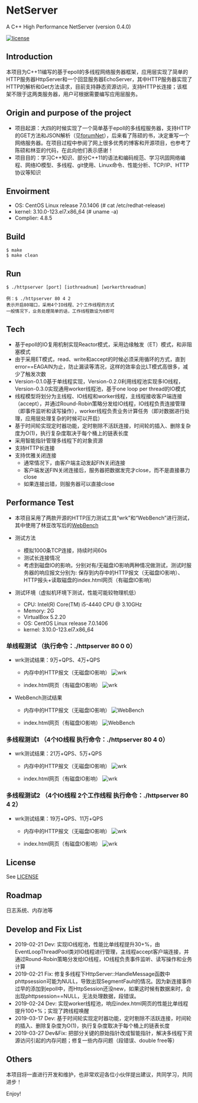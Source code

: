 # NetServer

A C++ High Performance NetServer (version 0.4.0)

[![license](https://img.shields.io/github/license/mashape/apistatus.svg)](https://opensource.org/licenses/MIT)

## Introduction  

本项目为C++11编写的基于epoll的多线程网络服务器框架，应用层实现了简单的HTTP服务器HttpServer和一个回显服务器EchoServer，其中HTTP服务器实现了HTTP的解析和Get方法请求，目前支持静态资源访问，支持HTTP长连接；该框架不限于这两类服务器，用户可根据需要编写应用层服务。

## Origin and purpose of the project
* 项目起源：大四的时候实现了一个简单基于epoll的多线程服务器，支持HTTP的GET方法和JSON解析（见[forumNet](https://github.com/chenshuaihao/forumNet/tree/master/forumNet)），后来看了陈硕的书，决定重写一个网络服务器。在项目过程中参阅了网上很多优秀的博客和开源项目，也参考了陈硕和林亚的代码，在此向他们表示感谢！
* 项目目的：学习C++知识、部分C++11的语法和编码规范、学习巩固网络编程、网络IO模型、多线程、git使用、Linux命令、性能分析、TCP/IP、HTTP协议等知识

## Envoirment  
* OS: CentOS Linux release 7.0.1406 (# cat /etc/redhat-release)
* kernel: 3.10.0-123.el7.x86_64 (# uname -a)
* Complier: 4.8.5

## Build

	$ make
	$ make clean

## Run
	$ ./httpserver [port] [iothreadnum] [workerthreadnum]
	
	例：$ ./httpserver 80 4 2
	表示开启80端口，采用4个IO线程、2个工作线程的方式 
	一般情况下，业务处理简单的话，工作线程数设为0即可
    
## Tech
 * 基于epoll的IO复用机制实现Reactor模式，采用边缘触发（ET）模式，和非阻塞模式
 * 由于采用ET模式，read、write和accept的时候必须采用循环的方式，直到error==EAGAIN为止，防止漏读等清况，这样的效率会比LT模式高很多，减少了触发次数
 * Version-0.1.0基于单线程实现，Version-0.2.0利用线程池实现多IO线程，Version-0.3.0实现通用worker线程池，基于one loop per thread的IO模式
 * 线程模型将划分为主线程、IO线程和worker线程，主线程接收客户端连接（accept），并通过Round-Robin策略分发给IO线程，IO线程负责连接管理（即事件监听和读写操作），worker线程负责业务计算任务（即对数据进行处理，应用层处理复杂的时候可以开启）
 * 基于时间轮实现定时器功能，定时剔除不活跃连接，时间轮的插入、删除复杂度为O(1)，执行复杂度取决于每个桶上的链表长度
 * 采用智能指针管理多线程下的对象资源
 * 支持HTTP长连接
 * 支持优雅关闭连接
   * 通常情况下，由客户端主动发起FIN关闭连接
   * 客户端发送FIN关闭连接后，服务器把数据发完才close，而不是直接暴力close
   * 如果连接出错，则服务器可以直接close


## Performance Test
 * 本项目采用了两款开源的HTTP压力测试工具“wrk”和“WebBench”进行测试，其中使用了林亚改写后的[WebBench](https://github.com/linyacool/WebBench)
 * 测试方法
   * 模拟1000条TCP连接，持续时间60s
   * 测试长连接情况
   * 考虑到磁盘IO的影响，分别对有/无磁盘IO影响两种情况做测试，测试时服务器的响应报文分别为:
     保存到内存中的HTTP报文（无磁盘IO影响）、HTTP报头+读取磁盘的index.html网页（有磁盘IO影响）
  

 * 测试环境（虚拟机环境下测试，性能可能较物理机低）
   * CPU: Intel(R) Core(TM) i5-4440 CPU @ 3.10GHz
   * Memory: 2G
   * VirtualBox 5.2.20
   * OS: CentOS Linux release 7.0.1406
   * kernel: 3.10.0-123.el7.x86_64
  
### 单线程测试 （执行命令：./httpserver 80 0 0）
* wrk测试结果：9万+QPS、4万+QPS
  * 内存中的HTTP报文（无磁盘IO影响）
 ![wrk](https://github.com/chenshuaihao/NetServer/blob/master/docs/images/wrk_hello.png)

  * index.html网页（有磁盘IO影响）
 ![wrk](https://github.com/chenshuaihao/NetServer/blob/master/docs/images/wrk_html.png)

* WebBench测试结果
  * 内存中的HTTP报文（无磁盘IO影响）
 ![WebBench](https://github.com/chenshuaihao/NetServer/blob/master/docs/images/WebBench_hello.png)

  * index.html网页（有磁盘IO影响）
 ![WebBench](https://github.com/chenshuaihao/NetServer/blob/master/docs/images/WebBench_html.png)
 
### 多线程测试1 （4个IO线程 执行命令：./httpserver 80 4 0）
* wrk测试结果：21万+QPS、5万+QPS
  * 内存中的HTTP报文（无磁盘IO影响）
 ![wrk](https://github.com/chenshuaihao/NetServer/blob/master/docs/images/wrk_hello_4_iothread.png)

  * index.html网页（有磁盘IO影响）
 ![wrk](https://github.com/chenshuaihao/NetServer/blob/master/docs/images/wrk_html_4_iothread.png)
 
 ### 多线程测试2 （4个IO线程 2个工作线程 执行命令：./httpserver 80 4 2）
* wrk测试结果：19万+QPS、11万+QPS
  * 内存中的HTTP报文（无磁盘IO影响）
 ![wrk](https://github.com/chenshuaihao/NetServer/blob/master/docs/images/wrk_hello_4_iothread_2_workerthread.png)

  * index.html网页（有磁盘IO影响）
 ![wrk](https://github.com/chenshuaihao/NetServer/blob/master/docs/images/wrk_html_4_iothread_2_workerthread.png)
 
## License
See [LICENSE](https://github.com/chenshuaihao/NetServer/blob/master/LICENSE)

## Roadmap
日志系统、内存池等

## Develop and Fix List
* 2019-02-21 Dev: 实现IO线程池，性能比单线程提升30+%，由EventLoopThreadPool类对IO线程进行管理，主线程accept客户端连接，并通过Round-Robin策略分发给IO线程，IO线程负责事件监听、读写操作和业务计算
* 2019-02-21 Fix: 修复多线程下HttpServer::HandleMessage函数中phttpsession可能为NULL，导致出现SegmentFault的情况。因为新连接事件过早的添加到epoll中，而HttpSession还没new，如果这时候有数据来时，会出现phttpsession==NULL，无法处理数据，段错误。
* 2019-02-24 Dev: 实现worker线程池，响应index.html网页的性能比单线程提升100+%；实现了跨线程唤醒
* 2019-03-17 Dev: 基于时间轮实现定时器功能，定时剔除不活跃连接，时间轮的插入、删除复杂度为O(1)，执行复杂度取决于每个桶上的链表长度
* 2019-03-27 Dev&Fix: 把部分关键的原始指针改成智能指针，解决多线程下资源访问引起的内存问题；修复一些内存问题（段错误、double free等）

## Others
本项目将一直进行开发和维护，也非常欢迎各位小伙伴提出建议，共同学习，共同进步！

Enjoy!
